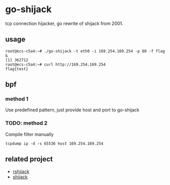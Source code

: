 # go-shijack

tcp connection hijacker, go rewrite of shijack from 2001.

## usage

```
root@ecs-c5a4:~# ./go-shijack -t eth0 -i 169.254.169.254 -p 80 -f flag &
[1] 362712
root@ecs-c5a4:~# curl http://169.254.169.254
flag{test}
```

## bpf

### method 1

Use predefined pattern, just provide host and port to go-shijack

### TODO: method 2 

Compile filter manually

`tcpdump ip -d -s 65536 host 169.254.169.254`

## related project

* [rshijack](https://github.com/kpcyrd/rshijack)
* [shijack](https://packetstormsecurity.com/files/24657/shijack.tgz.html)